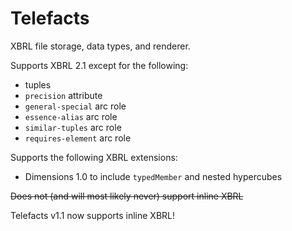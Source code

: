 # Telefacts

XBRL file storage, data types, and renderer.

Supports XBRL 2.1 except for the following:
 - tuples
 - `precision` attribute
 - `general-special` arc role
 - `essence-alias` arc role
 - `similar-tuples` arc role
 - `requires-element` arc role

Supports the following XBRL extensions:
 - Dimensions 1.0 to include `typedMember` and nested hypercubes

~~Does not (and will most likely never) support inline XBRL~~

Telefacts v1.1 now supports inline XBRL!